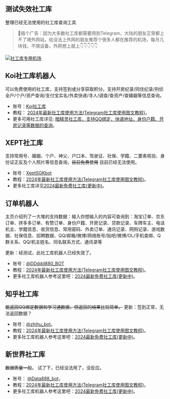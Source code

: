 ## 测试失效社工库

整理已经无法使用的社工库查询工具


>🔔插个广告：因为大多数社工库都需要用到Telegram，大陆的朋友正常都上不了境外网站，给没法上外网的朋友推荐个很多人都在推荐的机场，每月几块钱，不限设备，外网想上就上👇👇👇👇👇

<a href="https://idouyin.io/34" target="_blank"><img src="pic/1015d9c5b28424ee58713.png" alt="社工库专用机场" border="0"></a>


## Koi社工库机器人

可以免费使用的社工库，支持签到或分享获取积分。支持开房纪录/同住纪录/刑侦全户/个户/资产查询/支付宝实名/外卖快递/寻人/调查/查资产/查婚姻等信息查询。

* 账号：<a href="https://www.shegongku.top/282.html" target="_blank">Koi社工库</a>
* 教程： <a href="https://www.shegongku.top/179.html" target="_blank" >2024年最新社工库使用方法(Telegram社工库使用图文教程)</a>。
* 更多可用社工库详见: <a href="https://www.shegongku.top/21.html" target="_blank" >暗精灵社工库，支持QQ绑定、快递地址、身份户籍、开房记录等数据的查询</a>。



## XEPT社工库

支持常用号、婚姻、个户、神父、户口本、驾驶证、社保、学籍、二要素核验、身份证正反及个人照片等信息查询，~~目前免费使用~~ 目前已经无法使用。

* 账号：<a href="https://www.shegongku.top/79.html" target="_blank">XeptSGKbot</a>
* 教程：<a href="https://www.shegongku.top/179.html" target="_blank" >2024年最新社工库使用方法(Telegram社工库使用图文教程)</a>。
* 更多社工库详见<a href="https://www.shegongku.top/21.html" target="_blank" >2024最新免费社工库(更新中)</a>。

## 订单机器人

主页介绍列了一大堆的支持数据：输入你想输入的内容可查询到：淘宝订单、京东订单、拼多多订单、有赞订单、身份户籍、开房记录、贷款记录、车牌车主、电话机主、学籍信息、收货信息、常用密码、外卖订单、通讯记录、网购记录、游戏数据、社保信息、招聘数据、QQ/邮箱/微博/网络账号/贴吧/微博/OL/手机查绑、Q群关系、QQ/机主姓名、同名联系方式、通讯录等

更新：经测试，此社工库机器人已经失效了。

* 账号：<a href="https://www.shegongku.top/1.html" target="_blank">@DDddd880_BOT</a>
* 教程：<a href="https://www.shegongku.top/179.html" target="_blank" >2024年最新社工库使用方法(Telegram社工库使用图文教程)</a>。
* 更多社工库机器人参考这里吧：<a href="https://www.shegongku.top/21.html" target="_blank" >2024最新免费社工库(更新中)</a>。




## 知乎社工库

~~能返回QQ绑定数据和学习通数据，但返回的结果比较简单。~~  更新：签到正常，无法返回数据？

* 账号：<a href="https://www.shegongku.top/27.html" target="_blank">@zhihu_bot</a>。
* 教程：<a href="https://www.shegongku.top/179.html" target="_blank" >2024年最新社工库使用方法(Telegram社工库使用图文教程)</a>。
* 更多社工库机器人参考这里吧：<a href="https://www.shegongku.top/21.html" target="_blank" >2024最新免费社工库(更新中)</a>。


## 新世界社工库

~~数据质量一般~~。 试了下，已经没法用了，没反应。

* 账号： <a href="https://www.shegongku.top/1.html" target="_blank">@Data888_bot</a>，
* 教程：<a href="https://www.shegongku.top/179.html" target="_blank" >2024年最新社工库使用方法(Telegram社工库使用图文教程)</a>。
* 更多社工库机器人参考这里吧：<a href="https://www.shegongku.top/21.html" target="_blank" >2024最新免费社工库(更新中)</a>。
